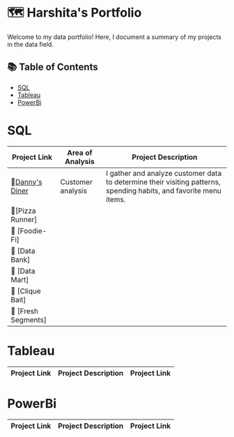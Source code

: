 # 🗺 Harshita's Portfolio

Welcome to my data portfolio! Here, I document a summary of my projects in the data field. 

## 📚 Table of Contents
- [SQL](#sql)
- [Tableau](#tableau)
- [PowerBi](#PowerBi)


# SQL

| Project Link | Area of Analysis | Project Description | 
|---|---|---|
| 🍜[Danny's Diner](https://github.com/Harshita290/8-Week-SQL-Challenge/tree/main/Case%20Study%20%231%20-%20Danny's%20Diner) | Customer analysis | I gather and analyze customer data to determine their visiting patterns, spending habits, and favorite menu items.  | 
| 🍕[Pizza Runner] |
| 🥑 [Foodie-Fi] |
| 🏦 [Data Bank]  |  
| 🌽 [Data Mart] |  
| 🎣 [Clique Bait]  |  
| 🍒 [Fresh Segments] |  



# Tableau

| Project Link | Project Description | Project Link |
|---|---|---|

# PowerBi

| Project Link | Project Description | Project Link |
|---|---|---|

